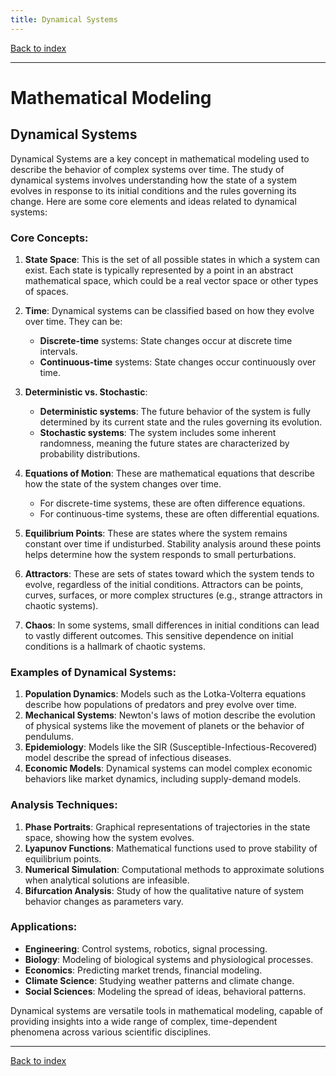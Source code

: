 ```yaml
---
title: Dynamical Systems
---
```


[Back to index](index.html)

---
# Mathematical Modeling
## Dynamical Systems

Dynamical Systems are a key concept in mathematical modeling used to describe the behavior of complex systems over time. The study of dynamical systems involves understanding how the state of a system evolves in response to its initial conditions and the rules governing its change. Here are some core elements and ideas related to dynamical systems:

### Core Concepts:

1. **State Space**: This is the set of all possible states in which a system can exist. Each state is typically represented by a point in an abstract mathematical space, which could be a real vector space or other types of spaces.

2. **Time**: Dynamical systems can be classified based on how they evolve over time. They can be:
   - **Discrete-time** systems: State changes occur at discrete time intervals.
   - **Continuous-time** systems: State changes occur continuously over time.

3. **Deterministic vs. Stochastic**:
   - **Deterministic systems**: The future behavior of the system is fully determined by its current state and the rules governing its evolution.
   - **Stochastic systems**: The system includes some inherent randomness, meaning the future states are characterized by probability distributions.

4. **Equations of Motion**: These are mathematical equations that describe how the state of the system changes over time. 
   - For discrete-time systems, these are often difference equations.
   - For continuous-time systems, these are often differential equations.

5. **Equilibrium Points**: These are states where the system remains constant over time if undisturbed. Stability analysis around these points helps determine how the system responds to small perturbations.

6. **Attractors**: These are sets of states toward which the system tends to evolve, regardless of the initial conditions. Attractors can be points, curves, surfaces, or more complex structures (e.g., strange attractors in chaotic systems).

7. **Chaos**: In some systems, small differences in initial conditions can lead to vastly different outcomes. This sensitive dependence on initial conditions is a hallmark of chaotic systems.

### Examples of Dynamical Systems:

1. **Population Dynamics**: Models such as the Lotka-Volterra equations describe how populations of predators and prey evolve over time.
2. **Mechanical Systems**: Newton's laws of motion describe the evolution of physical systems like the movement of planets or the behavior of pendulums.
3. **Epidemiology**: Models like the SIR (Susceptible-Infectious-Recovered) model describe the spread of infectious diseases.
4. **Economic Models**: Dynamical systems can model complex economic behaviors like market dynamics, including supply-demand models.

### Analysis Techniques:

1. **Phase Portraits**: Graphical representations of trajectories in the state space, showing how the system evolves.
2. **Lyapunov Functions**: Mathematical functions used to prove stability of equilibrium points.
3. **Numerical Simulation**: Computational methods to approximate solutions when analytical solutions are infeasible.
4. **Bifurcation Analysis**: Study of how the qualitative nature of system behavior changes as parameters vary.

### Applications:
- **Engineering**: Control systems, robotics, signal processing.
- **Biology**: Modeling of biological systems and physiological processes.
- **Economics**: Predicting market trends, financial modeling.
- **Climate Science**: Studying weather patterns and climate change.
- **Social Sciences**: Modeling the spread of ideas, behavioral patterns.

Dynamical systems are versatile tools in mathematical modeling, capable of providing insights into a wide range of complex, time-dependent phenomena across various scientific disciplines.

---
[Back to index](index.html)
